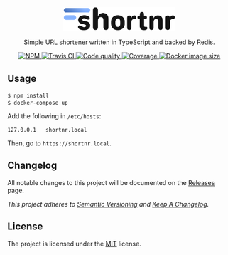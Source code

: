 <p align="center">
  <img src="public/assets/logo.png" width="50%">
</p>

<p align="center">
    Simple URL shortener written in TypeScript and backed by Redis.
</p>

<p align="center">
    <a href="https://www.npmjs.com/package/shortnr">
        <img src="https://img.shields.io/npm/v/shortnr.svg" alt="NPM">
    </a>
    <a href="https://travis-ci.com/Pegase745/shortnr">
        <img src="https://travis-ci.com/Pegase745/shortnr.svg?branch=master" alt="Travis CI">
    </a>
    <a href="https://www.codacy.com/app/Pegase745/shortnr">
        <img src="https://api.codacy.com/project/badge/Grade/0e235cc8b4374d839d482eeb13405599" alt="Code quality">
    </a>
    <a href="https://codecov.io/gh/Pegase745/shortnr">
        <img src="https://codecov.io/gh/Pegase745/shortnr/branch/master/graph/badge.svg" alt="Coverage">
    </a>
    <a href="https://microbadger.com/images/pegase/shortnr">
        <img src="https://images.microbadger.com/badges/image/pegase/shortnr.svg" alt="Docker image size">
    </a>
</p>


## Usage

```console
$ npm install
$ docker-compose up
```

Add the following in `/etc/hosts`:

```console
127.0.0.1	shortnr.local
```

Then, go to `https://shortnr.local`.


## Changelog

All notable changes to this project will be documented on the [Releases](https://github.com/Pegase745/shortnr/releases) page.

*This project adheres to [Semantic Versioning](http://semver.org/) and [Keep A Changelog](http://keepachangelog.com/).*

## License

The project is licensed under the [MIT](LICENSE) license.
